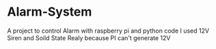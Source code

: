 # Alarm-System
A project to control Alarm with raspberry pi and python code
I used 12V Siren and Soild State Realy because PI can't generate 12V
